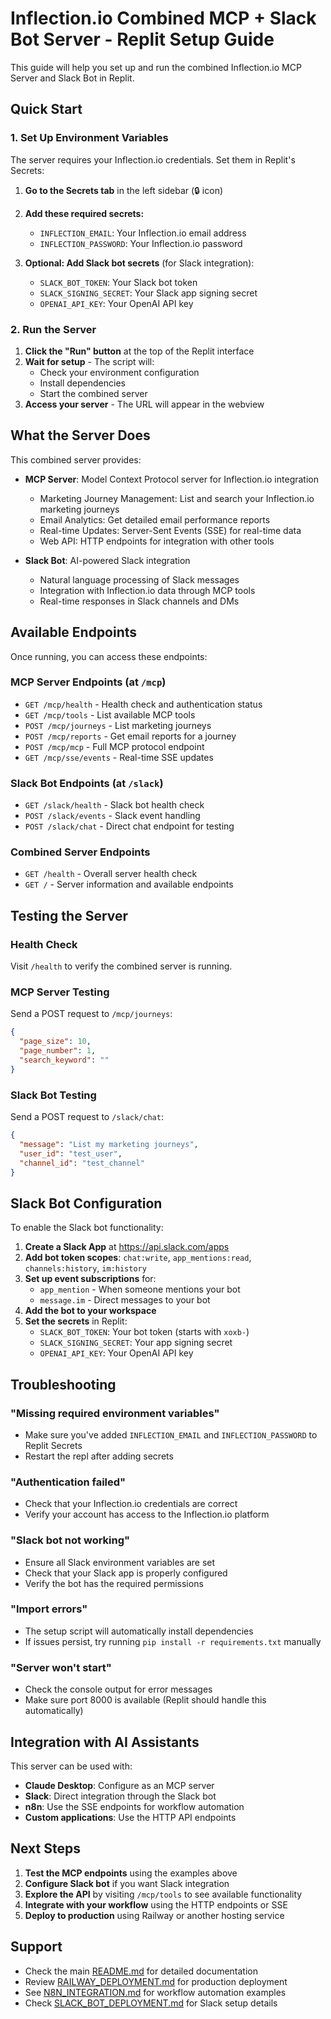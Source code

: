 # Inflection.io Combined MCP + Slack Bot Server - Replit Setup Guide

This guide will help you set up and run the combined Inflection.io MCP Server and Slack Bot in Replit.

## Quick Start

### 1. Set Up Environment Variables

The server requires your Inflection.io credentials. Set them in Replit's Secrets:

1. **Go to the Secrets tab** in the left sidebar (🔒 icon)
2. **Add these required secrets:**
   - `INFLECTION_EMAIL`: Your Inflection.io email address
   - `INFLECTION_PASSWORD`: Your Inflection.io password

3. **Optional: Add Slack bot secrets** (for Slack integration):
   - `SLACK_BOT_TOKEN`: Your Slack bot token
   - `SLACK_SIGNING_SECRET`: Your Slack app signing secret
   - `OPENAI_API_KEY`: Your OpenAI API key

### 2. Run the Server

1. **Click the "Run" button** at the top of the Replit interface
2. **Wait for setup** - The script will:
   - Check your environment configuration
   - Install dependencies
   - Start the combined server
3. **Access your server** - The URL will appear in the webview

## What the Server Does

This combined server provides:

- **MCP Server**: Model Context Protocol server for Inflection.io integration
  - Marketing Journey Management: List and search your Inflection.io marketing journeys
  - Email Analytics: Get detailed email performance reports
  - Real-time Updates: Server-Sent Events (SSE) for real-time data
  - Web API: HTTP endpoints for integration with other tools

- **Slack Bot**: AI-powered Slack integration
  - Natural language processing of Slack messages
  - Integration with Inflection.io data through MCP tools
  - Real-time responses in Slack channels and DMs

## Available Endpoints

Once running, you can access these endpoints:

### MCP Server Endpoints (at `/mcp`)
- `GET /mcp/health` - Health check and authentication status
- `GET /mcp/tools` - List available MCP tools
- `POST /mcp/journeys` - List marketing journeys
- `POST /mcp/reports` - Get email reports for a journey
- `POST /mcp/mcp` - Full MCP protocol endpoint
- `GET /mcp/sse/events` - Real-time SSE updates

### Slack Bot Endpoints (at `/slack`)
- `GET /slack/health` - Slack bot health check
- `POST /slack/events` - Slack event handling
- `POST /slack/chat` - Direct chat endpoint for testing

### Combined Server Endpoints
- `GET /health` - Overall server health check
- `GET /` - Server information and available endpoints

## Testing the Server

### Health Check
Visit `/health` to verify the combined server is running.

### MCP Server Testing
Send a POST request to `/mcp/journeys`:
```json
{
  "page_size": 10,
  "page_number": 1,
  "search_keyword": ""
}
```

### Slack Bot Testing
Send a POST request to `/slack/chat`:
```json
{
  "message": "List my marketing journeys",
  "user_id": "test_user",
  "channel_id": "test_channel"
}
```

## Slack Bot Configuration

To enable the Slack bot functionality:

1. **Create a Slack App** at https://api.slack.com/apps
2. **Add bot token scopes**: `chat:write`, `app_mentions:read`, `channels:history`, `im:history`
3. **Set up event subscriptions** for:
   - `app_mention` - When someone mentions your bot
   - `message.im` - Direct messages to your bot
4. **Add the bot to your workspace**
5. **Set the secrets** in Replit:
   - `SLACK_BOT_TOKEN`: Your bot token (starts with `xoxb-`)
   - `SLACK_SIGNING_SECRET`: Your app signing secret
   - `OPENAI_API_KEY`: Your OpenAI API key

## Troubleshooting

### "Missing required environment variables"
- Make sure you've added `INFLECTION_EMAIL` and `INFLECTION_PASSWORD` to Replit Secrets
- Restart the repl after adding secrets

### "Authentication failed"
- Check that your Inflection.io credentials are correct
- Verify your account has access to the Inflection.io platform

### "Slack bot not working"
- Ensure all Slack environment variables are set
- Check that your Slack app is properly configured
- Verify the bot has the required permissions

### "Import errors"
- The setup script will automatically install dependencies
- If issues persist, try running `pip install -r requirements.txt` manually

### "Server won't start"
- Check the console output for error messages
- Make sure port 8000 is available (Replit should handle this automatically)

## Integration with AI Assistants

This server can be used with:
- **Claude Desktop**: Configure as an MCP server
- **Slack**: Direct integration through the Slack bot
- **n8n**: Use the SSE endpoints for workflow automation
- **Custom applications**: Use the HTTP API endpoints

## Next Steps

1. **Test the MCP endpoints** using the examples above
2. **Configure Slack bot** if you want Slack integration
3. **Explore the API** by visiting `/mcp/tools` to see available functionality
4. **Integrate with your workflow** using the HTTP endpoints or SSE
5. **Deploy to production** using Railway or another hosting service

## Support

- Check the main [README.md](README.md) for detailed documentation
- Review [RAILWAY_DEPLOYMENT.md](RAILWAY_DEPLOYMENT.md) for production deployment
- See [N8N_INTEGRATION.md](N8N_INTEGRATION.md) for workflow automation examples
- Check [SLACK_BOT_DEPLOYMENT.md](SLACK_BOT_DEPLOYMENT.md) for Slack setup details 